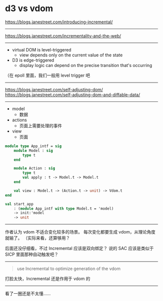 # d3 vs vdom

https://blogs.janestreet.com/introducing-incremental/

---

https://blogs.janestreet.com/incrementality-and-the-web/

---

- virtual DOM is level-triggered
    - view depends only on the current value of the state
- D3 is edge-triggered
    - display logic can depend on the precise transition that's occurring

（在 epoll 里面，我们一般用 level trigger 吧

---

https://blogs.janestreet.com/self-adjusting-dom/
https://blogs.janestreet.com/self-adjusting-dom-and-diffable-data/

---

- model
    - 数据
- actions
    - 页面上需要处理的事件
- view
    - 页面

```ocaml
module type App_intf = sig
    module Model : sig
        type t
    end

    module Action : sig
        type t
        val apply : t -> Model.t -> Model.t
    end

    val view : Model.t -> (Action.t -> unit) -> Vdom.t
end

val start_app
    : (module App_intf with type Model.t = 'model)
    -> init:'model
    -> unit
```

---

作者认为 vdom 不适合变化较多的场景。
每次变化都要生成 vdom，从理论角度就输了。
（实际来看，还算够用？

后面还没仔细看，不过 Incremental 应该是双向绑定？
说的 SAC 应该是类似于 SICP 里面那种自动触发吧？

---

> use Incremental to optimize generation of the vdom

打脸太快，Incremental 还是作用于 vdom 的

---

看了一圈还是不太懂……
